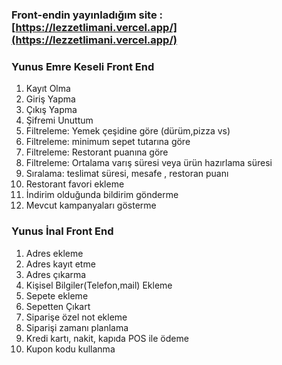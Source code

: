 ### **Front-endin yayınladığım site** : [https://lezzetlimani.vercel.app/](https://lezzetlimani.vercel.app/)

### **Yunus Emre Keseli Front End**

1. Kayıt Olma
2. Giriş Yapma
3. Çıkış Yapma
4. Şifremi Unuttum
5. Filtreleme: Yemek çeşidine göre (dürüm,pizza vs)
6. Filtreleme: minimum sepet tutarına göre
7. Filtreleme: Restorant puanına göre
8. Filtreleme: Ortalama varış süresi veya ürün hazırlama süresi
9. Sıralama: teslimat süresi, mesafe , restoran puanı
10. Restorant favori ekleme
11. İndirim olduğunda bildirim gönderme
12. Mevcut kampanyaları gösterme

### **Yunus İnal Front End**

1. Adres ekleme
2. Adres kayıt etme
3. Adres çıkarma
4. Kişisel Bilgiler(Telefon,mail) Ekleme
5. Sepete ekleme
6. Sepetten Çıkart
7. Siparişe özel not ekleme
8. Siparişi zamanı planlama
9. Kredi kartı, nakit, kapıda POS ile ödeme
10. Kupon kodu kullanma






















